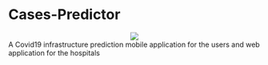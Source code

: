 # Cases-Predictor

<div align="center">
  <img src=https://github.com/ghoshanimesh/Cases-Predictor/blob/master/dashboard/client/src/assets/img/logo.png" >
</div>
A Covid19 infrastructure prediction mobile application for the users and web application for the hospitals
